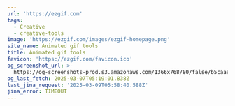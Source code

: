 ```yaml
---
url: 'https://ezgif.com'
tags:
  - Creative
  - creative-tools
image: 'https://ezgif.com/images/ezgif-homepage.png'
site_name: Animated gif tools
title: Animated gif tools
favicon: 'https://ezgif.com/favicon.ico'
og_screenshot_url: >-
  https://og-screenshots-prod.s3.amazonaws.com/1366x768/80/false/b5caa85941f32e986e1af1b0f3f794a849a57836369a8dc10bc4d1cd02ef2535.jpeg
og_last_fetch: 2025-03-07T05:19:01.838Z
last_jina_request: '2025-03-09T05:58:40.588Z'
jina_error: TIMEOUT
---
```


